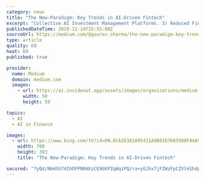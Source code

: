 ```yaml
---
category: news
title: "The New-Paradigm: Key Trends in AI-Driven Fintech"
excerpt: "Collective AI Investment Management Platforms. 3) Reduced Financial Crime, NLP and Compliance Automation: Risk and Compliance functions suffer from massive data load and exhaustive regulatory requirements. Using NLP to understand fintech regulation by local governments can help create context-sensitive policy tests (an unambiguous set of can-do ..."
publishedDateTime: 2019-12-14T15:55:00Z
sourceUrl: https://medium.com/@gaurav.sharma/the-new-paradigm-key-trends-in-ai-driven-fintech-b2d787b5c455
type: article
quality: 69
heat: 69
published: true

provider:
  name: Medium
  domain: medium.com
  images:
    - url: https://ai.insideout.app/assets/images/organizations/medium.com-50x50.jpg
      width: 50
      height: 50

topics:
  - AI
  - AI in Finance

images:
  - url: https://www.bing.com/th?id=ON.6CA2E381A95411A9B81D7665988FA4A9
    width: 700
    height: 393
    title: "The New-Paradigm: Key Trends in AI-Driven Fintech"

secured: "7yQ4/NbHSh74IhOFPNRHXzCE9GKPZqWqiPQ/ra+yGJhx7jFZWzFpCZVlH1hdpgRiTc4y98HWjZaoNWpwWazu5fjajGdo8qMi3bjHyFZuU1jz30t2OyggZ6QP2yluA/1m7cojNjJFYH//v9nrLc4ktW+8xOE3tt7Jj5GfV2CfuNXGvm70sZ3VaZficI2vLvUCMVeU5sSxIzqcc8xRCqyUQxbCDcJh+eS1ZrnNXS5IjUZGjc6Els+OZcYa02soInal+8xgnzi+ejCiaLpgooblJg==;3IbOAPvM6Ue6IwTLJQ9k2Q=="
---
```


